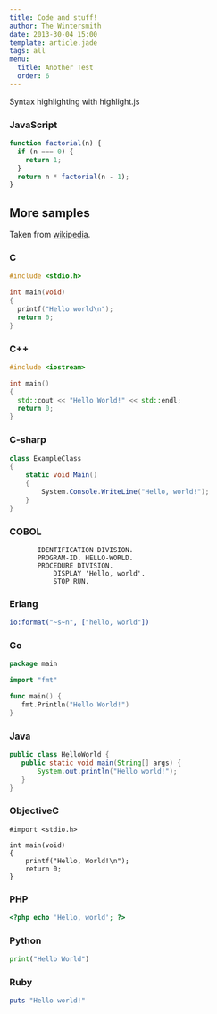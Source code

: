 ```yaml
---
title: Code and stuff!
author: The Wintersmith
date: 2013-30-04 15:00
template: article.jade
tags: all
menu:
  title: Another Test
  order: 6
---
```


Syntax highlighting with highlight.js

### JavaScript

```javascript
function factorial(n) {
  if (n === 0) {
    return 1;
  }
  return n * factorial(n - 1);
}
```

## More samples


Taken from [wikipedia](https://en.wikipedia.org/wiki/Hello_world_program_examples).

### C

```c
#include <stdio.h>

int main(void)
{
  printf("Hello world\n");
  return 0;
}
```

### C++

```cpp
#include <iostream>

int main()
{
  std::cout << "Hello World!" << std::endl;
  return 0;
}
```

### C-sharp

```csharp
class ExampleClass
{
    static void Main()
    {
        System.Console.WriteLine("Hello, world!");
    }
}
```

### COBOL

```cobol
       IDENTIFICATION DIVISION.
       PROGRAM-ID. HELLO-WORLD.
       PROCEDURE DIVISION.
           DISPLAY 'Hello, world'.
           STOP RUN.
```

### Erlang

```erlang
io:format("~s~n", ["hello, world"])
```

### Go

```go
package main

import "fmt"

func main() {
   fmt.Println("Hello World!")
}
```

### Java

```java
public class HelloWorld {
   public static void main(String[] args) {
       System.out.println("Hello world!");
   }
}
```

### ObjectiveC

```objc
#import <stdio.h>

int main(void)
{
    printf("Hello, World!\n");
    return 0;
}
```

### PHP

```php
<?php echo 'Hello, world'; ?>
```

### Python

```python
print("Hello World")
```

### Ruby

```ruby
puts "Hello world!"
```





